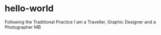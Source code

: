 # hello-world
Following the Traditional Practice
I am a Traveller, Graphic Designer and a Photographer
MB
